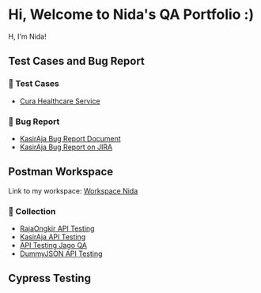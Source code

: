 # Hi, Welcome to Nida's QA Portfolio :)
H, I'm Nida!

## Test Cases and Bug Report
### :page_facing_up: Test Cases
* [Cura Healthcare Service](https://docs.google.com/spreadsheets/d/1fHDxNoBxPfygpm_QadWiDv7o8vGtO2XhPMR0UJdN__A/edit?usp=drive_link)

### :lady_beetle: Bug Report
* [KasirAja Bug Report Document](https://docs.google.com/document/d/10yUmFicX1Br_ryfZAIlZYqxtUrODMvV_bwY1LDMdBVU/edit?usp=sharing)
* [KasirAja Bug Report on JIRA](https://drive.google.com/drive/folders/1I5iroO6kn7AlUlT9cS-8AILxLCy_LOD-?usp=sharing)

## Postman Workspace
Link to my workspace: [Workspace Nida](https://www.postman.com/nidaregitaf/workspace/workspace-nida)

### :ledger: Collection
* [RajaOngkir API Testing](https://www.postman.com/nidaregitaf/workspace/workspace-nida/collection/28066555-9036e82e-4fd1-4eb6-bdd5-200e82783a4a?action=share&source=copy-link&creator=28066555)
* [KasirAja API Testing](https://www.postman.com/nidaregitaf/workspace/workspace-nida/collection/28066555-e06f0e23-0fa0-4a53-bb92-a2200e56413a?action=share&source=copy-link&creator=28066555)
* [API Testing Jago QA](https://www.postman.com/nidaregitaf/workspace/workspace-nida/collection/28066555-e06f0e23-0fa0-4a53-bb92-a2200e56413a?action=share&source=copy-link&creator=28066555)
* [DummyJSON API Testing](https://www.postman.com/nidaregitaf/workspace/workspace-nida/collection/28066555-e06f0e23-0fa0-4a53-bb92-a2200e56413a?action=share&source=copy-link&creator=28066555)

## Cypress Testing
